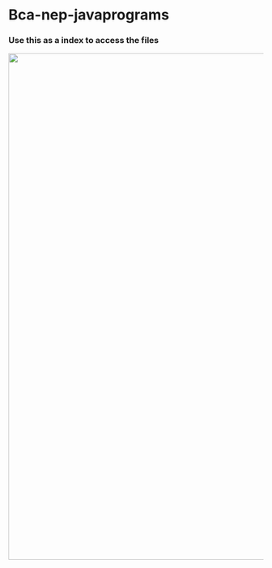 # Bca-nep-javaprograms

<h3>Use this as a index to access the files</h3>
<a href="url"><img src="https://i.postimg.cc/HnVvn0vq/upload.jpg" height="1000px" width="1000px" ></a>

